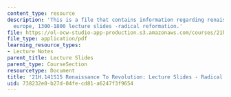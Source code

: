 ```yaml
---
content_type: resource
description: 'This is a file that contains information regarding renaissance to revolution:
  europe, 1300-1800 lecture slides -radical reformation.'
file: https://ol-ocw-studio-app-production.s3.amazonaws.com/courses/21h-141-renaissance-to-revolution-europe-1300-1800-spring-2015/738232e0b27d04fecd81a6247f3f9654_MIT21H_141S15_Radical.pdf
file_type: application/pdf
learning_resource_types:
- Lecture Notes
parent_title: Lecture Slides
parent_type: CourseSection
resourcetype: Document
title: '21H.141S15 Renaissance To Revolution: Lecture Slides - Radical Reformation'
uid: 738232e0-b27d-04fe-cd81-a6247f3f9654
---
```

